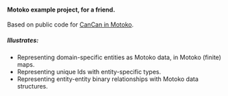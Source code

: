 #### Motoko example project, for a friend.

Based on public code for [CanCan in Motoko](https://github.com/dfinity/cancan/).

##### Illustrates:
 - Representing domain-specific entities as Motoko data, in Motoko (finite) maps.
 - Representing unique Ids with entity-specific types.
 - Representing entity-entity binary relationships with Motoko data structures.
